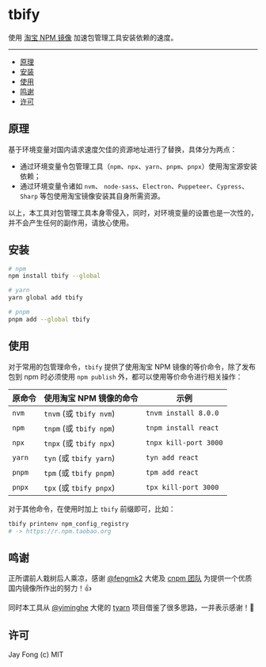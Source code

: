 # tbify

使用 [淘宝 NPM 镜像](https://developer.aliyun.com/mirror/NPM) 加速包管理工具安装依赖的速度。

---

<!-- TOC depthFrom:2 -->

- [原理](#原理)
- [安装](#安装)
- [使用](#使用)
- [鸣谢](#鸣谢)
- [许可](#许可)

<!-- /TOC -->

## 原理

基于环境变量对国内请求速度欠佳的资源地址进行了替换，具体分为两点：

- 通过环境变量令包管理工具（`npm`、`npx`、`yarn`、`pnpm`、`pnpx`）使用淘宝源安装依赖；
- 通过环境变量令诸如 `nvm`、 `node-sass`、`Electron`、`Puppeteer`、`Cypress`、`Sharp` 等包使用淘宝镜像安装其自身所需资源。

以上，本工具对包管理工具本身零侵入，同时，对环境变量的设置也是一次性的，并不会产生任何的副作用，请放心使用。

## 安装

```bash
# npm
npm install tbify --global

# yarn
yarn global add tbify

# pnpm
pnpm add --global tbify
```

## 使用

对于常用的包管理命令，`tbify` 提供了使用淘宝 NPM 镜像的等价命令，除了发布包到 npm 时必须使用 `npm publish` 外，都可以使用等价命令进行相关操作：

| 原命令 | 使用淘宝 NPM 镜像的命令 | 示例                  |
| ------ | ----------------------- | --------------------- |
| `nvm`  | `tnvm` (或 `tbify nvm`) | `tnvm install 8.0.0`  |
| `npm`  | `tnpm` (或 `tbify npm`) | `tnpm install react`  |
| `npx`  | `tnpx` (或 `tbify npx`) | `tnpx kill-port 3000` |
| `yarn` | `tyn` (或 `tbify yarn`) | `tyn add react`       |
| `pnpm` | `tpm` (或 `tbify pnpm`) | `tpm add react`       |
| `pnpx` | `tpx` (或 `tbify pnpx`) | `tpx kill-port 3000`  |

对于其他命令，在使用时加上 `tbify` 前缀即可，比如：

```bash
tbify printenv npm_config_registry
# -> https://r.npm.taobao.org
```

## 鸣谢

正所谓前人栽树后人乘凉，感谢 [@fengmk2](https://github.com/fengmk2) 大佬及 [cnpm 团队](https://github.com/cnpm) 为提供一个优质国内镜像所作出的努力！👍

同时本工具从 [@yiminghe](https://github.com/yiminghe) 大佬的 [tyarn](https://github.com/yiminghe/tyarn) 项目借鉴了很多思路，一并表示感谢！💐

## 许可

Jay Fong (c) MIT
